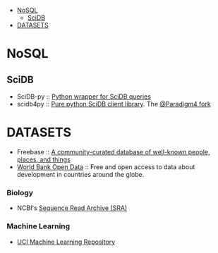 * [NoSQL](#nosql)
   * [SciDB](#scidb)
* [DATASETS](#datasets)

# NoSQL
## SciDB
* SciDB-py :: [Python wrapper for SciDB queries](https://github.com/Paradigm4/SciDB-py)
* scidb4py :: [Pure python SciDB client library](https://github.com/artyom-smirnov/scidb4py). The [@Paradigm4 fork](https://github.com/Paradigm4/scidb4py)


# DATASETS
* Freebase :: [A community-curated database of well-known people, places, and things](http://www.freebase.com)
* [World Bank Open Data](http://data.worldbank.org) :: Free and open access to data about development in countries around the globe.

### Biology
* NCBI's [Sequence Read Archive (SRA)](http://www.ncbi.nlm.nih.gov/sra)

### Machine Learning
* [UCI Machine Learning Repository](http://archive.ics.uci.edu/ml/)


